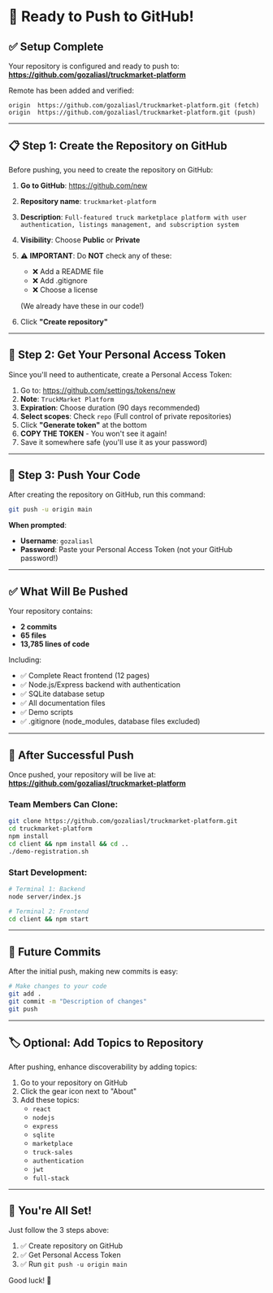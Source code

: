 # 🚀 Ready to Push to GitHub!

## ✅ Setup Complete

Your repository is configured and ready to push to:
**https://github.com/gozaliasl/truckmarket-platform**

Remote has been added and verified:
```
origin  https://github.com/gozaliasl/truckmarket-platform.git (fetch)
origin  https://github.com/gozaliasl/truckmarket-platform.git (push)
```

---

## 📋 Step 1: Create the Repository on GitHub

Before pushing, you need to create the repository on GitHub:

1. **Go to GitHub**: https://github.com/new
2. **Repository name**: `truckmarket-platform`
3. **Description**: `Full-featured truck marketplace platform with user authentication, listings management, and subscription system`
4. **Visibility**: Choose **Public** or **Private**
5. ⚠️ **IMPORTANT**: Do **NOT** check any of these:
   - ❌ Add a README file
   - ❌ Add .gitignore
   - ❌ Choose a license
   
   (We already have these in our code!)

6. Click **"Create repository"**

---

## 🔑 Step 2: Get Your Personal Access Token

Since you'll need to authenticate, create a Personal Access Token:

1. Go to: https://github.com/settings/tokens/new
2. **Note**: `TruckMarket Platform`
3. **Expiration**: Choose duration (90 days recommended)
4. **Select scopes**: Check `repo` (Full control of private repositories)
5. Click **"Generate token"** at the bottom
6. **COPY THE TOKEN** - You won't see it again!
7. Save it somewhere safe (you'll use it as your password)

---

## 🚀 Step 3: Push Your Code

After creating the repository on GitHub, run this command:

```bash
git push -u origin main
```

**When prompted**:
- **Username**: `gozaliasl`
- **Password**: Paste your Personal Access Token (not your GitHub password!)

---

## ✅ What Will Be Pushed

Your repository contains:
- **2 commits**
- **65 files**
- **13,785 lines of code**

Including:
- ✅ Complete React frontend (12 pages)
- ✅ Node.js/Express backend with authentication
- ✅ SQLite database setup
- ✅ All documentation files
- ✅ Demo scripts
- ✅ .gitignore (node_modules, database files excluded)

---

## 🎯 After Successful Push

Once pushed, your repository will be live at:
**https://github.com/gozaliasl/truckmarket-platform**

### Team Members Can Clone:
```bash
git clone https://github.com/gozaliasl/truckmarket-platform.git
cd truckmarket-platform
npm install
cd client && npm install && cd ..
./demo-registration.sh
```

### Start Development:
```bash
# Terminal 1: Backend
node server/index.js

# Terminal 2: Frontend
cd client && npm start
```

---

## 🔄 Future Commits

After the initial push, making new commits is easy:

```bash
# Make changes to your code
git add .
git commit -m "Description of changes"
git push
```

---

## 🏷️ Optional: Add Topics to Repository

After pushing, enhance discoverability by adding topics:

1. Go to your repository on GitHub
2. Click the gear icon next to "About"
3. Add these topics:
   - `react`
   - `nodejs`
   - `express`
   - `sqlite`
   - `marketplace`
   - `truck-sales`
   - `authentication`
   - `jwt`
   - `full-stack`

---

## 🎉 You're All Set!

Just follow the 3 steps above:
1. ✅ Create repository on GitHub
2. ✅ Get Personal Access Token
3. ✅ Run `git push -u origin main`

Good luck! 🚀
